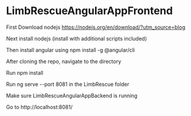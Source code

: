 # LimbRescueAngularAppFrontend

First Download nodejs https://nodejs.org/en/download/?utm_source=blog 

Next install nodejs (install with additional scripts included)

Then install angular using npm install -g @angular/cli

After cloning the repo, navigate to the directory

Run npm install

Run ng serve --port 8081 in the LimbRescue folder

Make sure LimbRescueAngularAppBackend is running

Go to http://localhost:8081/
